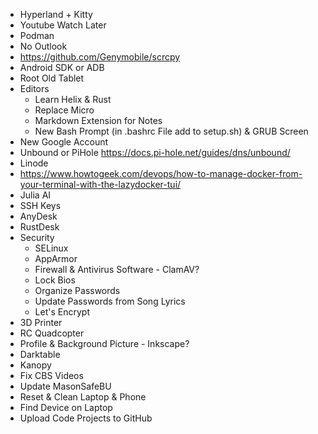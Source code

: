 - Hyperland + Kitty
- Youtube Watch Later
- Podman
- No Outlook
- https://github.com/Genymobile/scrcpy
- Android SDK or ADB
- Root Old Tablet
- Editors
    - Learn Helix & Rust
    - Replace Micro
    - Markdown Extension for Notes
    - New Bash Prompt (in .bashrc File add to setup.sh) & GRUB Screen
- New Google Account
- Unbound or PiHole https://docs.pi-hole.net/guides/dns/unbound/
- Linode
- https://www.howtogeek.com/devops/how-to-manage-docker-from-your-terminal-with-the-lazydocker-tui/
- Julia AI
- SSH Keys
- AnyDesk
- RustDesk
- Security
    - SELinux
    - AppArmor
    - Firewall & Antivirus Software - ClamAV?
    - Lock Bios
    - Organize Passwords
    - Update Passwords from Song Lyrics
    - Let's Encrypt
- 3D Printer
- RC Quadcopter
- Profile & Background Picture - Inkscape?
- Darktable
- Kanopy
- Fix CBS Videos
- Update MasonSafeBU
- Reset & Clean Laptop & Phone
- Find Device on Laptop
- Upload Code Projects to GitHub